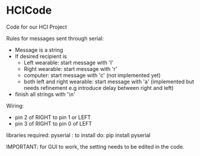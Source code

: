 # HCICode
Code for our HCI Project

Rules for messages sent through serial:
- Message is a string
- If desired recipient is
    - Left wearable: start message with 'l'
    - Right wearable: start message with 'r'
    - computer: start message with 'c' (not implemented yet)
    - both left and right wearable: start message with 'a' (implemented but needs refinement e.g introduce delay between right and left)
- finish all strings with '\n'


Wiring:
- pin 2 of RIGHT to pin 1 or LEFT
- pin 3 of RIGHT to pin 0 of LEFT

libraries required:
pyserial : to install do: pip install pyserial

IMPORTANT: for GUI to work, the setting needs to be edited in the code.

